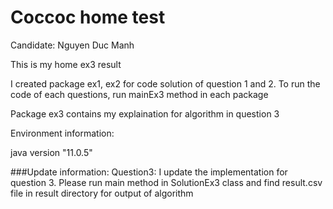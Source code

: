 # Coccoc home test
Candidate: Nguyen Duc Manh

This is my home ex3 result

I created package ex1, ex2 for code solution of question 1 and 2. 
To run the code of each questions, run mainEx3 method in each package

Package ex3 contains my explaination for algorithm in question 3

Environment information:

java version "11.0.5"

###Update information:
Question3:
I update the implementation for question 3. 
Please run main method in SolutionEx3 class and find result.csv file in result directory for output of algorithm